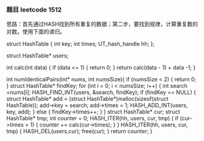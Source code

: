 ### 题目 leetcode 1512
思路：首先通过HASH找到所有重复的数据；第二步，要找到规律，计算重复数的对数。使用下面的递归。

struct HashTable {
    int key;
    int times;
    UT_hash_handle hh;
};

struct HashTable* users;

int calc(int data)
{
    if (data <= 1) {
        return 0;
    }
    return calc(data - 1) + data -1;
}

int numIdenticalPairs(int* nums, int numsSize){
    if (numsSize < 2) {
        return 0;
    }
    struct HashTable* findKey;
    for (int i = 0; i < numsSize; i++) {
        int search =nums[i];
        HASH_FIND_INT(users, &search, findKey);
        if (findKey == NULL) {
            struct HashTable* add = (struct HashTable*)malloc(sizeof(struct HashTable));
            add->key = search;
            add->times = 1;
            HASH_ADD_INT(users, key, add);
        } else {
            findKey->times++;
        }
    }
    struct HashTable* cur;
    struct HashTable* tmp;
    int counter = 0;
    HASH_ITER(hh, users, cur, tmp) {
        if (cur->times > 1) {
            counter += calc(cur->times);
        }
    }
    HASH_ITER(hh, users, cur, tmp) {
        HASH_DEL(users,cur);
        free(cur);
    }
    return counter;
}
